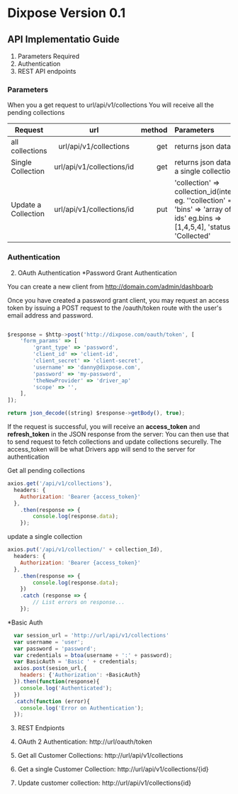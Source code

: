 # Dixpose Version 0.1

## API Implementatio Guide
1. Parameters Required
2. Authentication
3. REST API endpoints

### Parameters
When you a get request to url/api/v1/collections
You will receive all the pending collections

| Request            | url                         | method  | Parameters                              |
| ------------------ |:---------------------------:| -------:|:----------------------------------------|
| all collections    | url/api/v1/collections      | get     | returns json data                       |
| Single Collection  | url/api/v1/collections/id   | get     | returns json data of a single collection|
| Update a Collection| url/api/v1/collections/id   | put     | 'collection' => collection_id(integer) eg. ''collection' => 1, 'bins' => 'array of bin ids' eg.bins => [1,4,5,4], 'status' => 'Collected'|


### Authentication
2. OAuth Authentication
*Password Grant Authentication

You can create a new client from  http://domain.com/admin/dashboarb

Once you have created a password grant client, you may request an access token by issuing a  POST request to the /oauth/token route with the user's email address and password. 

```javascript

$response = $http->post('http://dixpose.com/oauth/token', [
    'form_params' => [
        'grant_type' => 'password',
        'client_id' => 'client-id',
        'client_secret' => 'client-secret',
        'username' => 'danny@dixpose.com',
        'password' => 'my-password',
        'theNewProvider' => 'driver_ap'
        'scope' => '',
    ],
]);

return json_decode((string) $response->getBody(), true);
```
If the request is successful, you will receive an **access_token** and  **refresh_token** in the JSON response from the server:
You can then use that to send request to fetch collections and update collections securelly. The access_token will be what Drivers app will
send to the server for authentication



Get all pending collections
```javascript
axios.get('/api/v1/collections'),
  headers: {
    Authorization: 'Bearer {access_token}'
  },
    .then(response => {
        console.log(response.data);
    });
```
update a single collection
```javascript
axios.put('/api/v1/collection/' + collection_Id),
  headers: {
    Authorization: 'Bearer {access_token}'
  },
    .then(response => {
        console.log(response.data);
    })
    .catch (response => {
        // List errors on response...
    });
```

*Basic Auth
```javascript
  var session_url = 'http://url/api/v1/collections'
  var username = 'user';
  var password = 'password';
  var credentials = btoa(username + ':' + password);
  var BasicAuth = 'Basic ' + credentials;
  axios.post(sesion_url,{
    headers: {'Authorization': +BasicAuth}
  }).then(function(response){
    console.log('Authenticated');
  })
  .catch(function (error){
    console.log('Error on Authentication');
  });
```

3. REST Endpionts

1. OAuth 2 Authentication: http://url/oauth/token
2. Get all Customer Collections: http://url/api/v1/collections
3. Get a single Customer Collection: http://url/api/v1/collections/{id}
4. Update customer collection: http://url/api/v1/collections{id}


